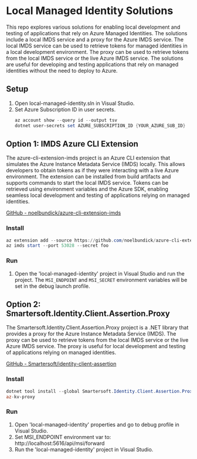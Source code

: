 # Local Managed Identity Solutions

This repo explores various solutions for enabling local development and testing of applications that rely on Azure Managed Identities. The solutions include a local IMDS service and a proxy for the Azure IMDS service. The local IMDS service can be used to retrieve tokens for managed identities in a local development environment. The proxy can be used to retrieve tokens from the local IMDS service or the live Azure IMDS service. The solutions are useful for developing and testing applications that rely on managed identities without the need to deploy to Azure.

## Setup
            
1. Open local-managed-identity.sln in Visual Studio.
1. Set Azure Subscription ID in user secrets.
    ```powershell
    az account show --query id --output tsv
    dotnet user-secrets set AZURE_SUBSCRIPTION_ID {YOUR_AZURE_SUB_ID}
    ```

## Option 1: IMDS Azure CLI Extension

The azure-cli-extension-imds project is an Azure CLI extension that simulates the Azure Instance Metadata Service (IMDS) locally. This allows developers to obtain tokens as if they were interacting with a live Azure environment. The extension can be installed from build artifacts and supports commands to start the local IMDS service. Tokens can be retrieved using environment variables and the Azure SDK, enabling seamless local development and testing of applications relying on managed identities.

[GitHub - noelbundick/azure-cli-extension-imds](https://github.com/noelbundick/azure-cli-extension-imds)

### Install
```powershell
az extension add --source https://github.com/noelbundick/azure-cli-extension-imds/releases/download/hack/imds-0.1.0-py3-none-any.whl
az imds start --port 53028 --secret foo
```

### Run

1. Open the 'local-managed-identity' project in Visual Studio and run the project. The `MSI_ENDPOINT` and `MSI_SECRET` environment variables will be set in the debug launch profile.

## Option 2: Smartersoft.Identity.Client.Assertion.Proxy

The Smartersoft.Identity.Client.Assertion.Proxy project is a .NET library that provides a proxy for the Azure Instance Metadata Service (IMDS). The proxy can be used to retrieve tokens from the local IMDS service or the live Azure IMDS service. The proxy is useful for local development and testing of applications relying on managed identities.

[GitHub - Smartersoft/identity-client-assertion](https://github.com/Smartersoft/identity-client-assertion)



### Install
```powershell
dotnet tool install --global Smartersoft.Identity.Client.Assertion.Proxy --version 0.9.0
az-kv-proxy
```

### Run
1. Open 'local-managed-identity' properties and go to debug profile in Visual Studio.  
1. Set MSI_ENDPOINT environment var to: http://localhost:5616/api/msi/forward
1. Run the 'local-managed-identity' project in Visual Studio.

